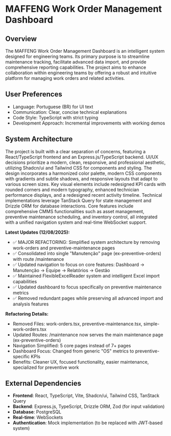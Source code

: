 # MAFFENG Work Order Management Dashboard

## Overview
The MAFFENG Work Order Management Dashboard is an intelligent system designed for engineering teams. Its primary purpose is to streamline maintenance tracking, facilitate advanced data import, and provide comprehensive reporting capabilities. The project aims to enhance collaboration within engineering teams by offering a robust and intuitive platform for managing work orders and related activities.

## User Preferences
- Language: Portuguese (BR) for UI text
- Communication: Clear, concise technical explanations
- Code Style: TypeScript with strict typing
- Development Approach: Incremental improvements with working demos

## System Architecture
The project is built with a clear separation of concerns, featuring a React/TypeScript frontend and an Express.js/TypeScript backend. UI/UX decisions prioritize a modern, clean, responsive, and professional aesthetic, utilizing Shadcn/ui and Tailwind CSS for components and styling. The design incorporates a harmonized color palette, modern CSS components with gradients and subtle shadows, and responsive layouts that adapt to various screen sizes. Key visual elements include redesigned KPI cards with rounded corners and modern typography, enhanced technician performance displays, and a redesigned recent activity timeline. Technical implementations leverage TanStack Query for state management and Drizzle ORM for database interactions. Core features include comprehensive CMMS functionalities such as asset management, preventive maintenance scheduling, and inventory control, all integrated with a unified navigation system and real-time WebSocket support.

**Latest Updates (12/08/2025):**
- ✅ MAJOR REFACTORING: Simplified system architecture by removing work-orders and preventive-maintenance pages
- ✅ Consolidated into single "Manutenção" page (ex-preventive-orders) with route /maintenance
- ✅ Updated navigation to focus on core features: Dashboard → Manutenção → Equipe → Relatórios → Gestão
- ✅ Maintained FlexibleExcelReader system and intelligent Excel import capabilities
- ✅ Updated dashboard to focus specifically on preventive maintenance metrics
- ✅ Removed redundant pages while preserving all advanced import and analysis features

**Refactoring Details:**
- Removed Files: work-orders.tsx, preventive-maintenance.tsx, simple-work-orders.tsx
- Updated Routes: /maintenance now serves the main maintenance page (ex-preventive-orders)
- Navigation Simplified: 5 core pages instead of 7+ pages
- Dashboard Focus: Changed from generic "OS" metrics to preventive-specific KPIs
- Benefits: Cleaner UX, focused functionality, easier maintenance, specialized for preventive work

## External Dependencies
- **Frontend**: React, TypeScript, Vite, Shadcn/ui, Tailwind CSS, TanStack Query
- **Backend**: Express.js, TypeScript, Drizzle ORM, Zod (for input validation)
- **Database**: PostgreSQL
- **Real-time**: WebSockets
- **Authentication**: Mock implementation (to be replaced with JWT-based system)